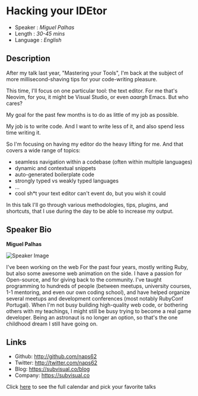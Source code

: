 # Hacking your IDEtor

* Speaker   : *Miguel Palhas*
* Length    : *30-45 mins*
* Language  : *English*

## Description

After my talk last year, "Mastering your Tools", I'm back at the subject of more millisecond-shaving tips for your code-writing pleasure.

This time, I'll focus on one particular tool: the text editor. For me that's Neovim, for you, it might be Visual Studio, or even _aaargh_ Emacs. But who cares?

My goal for the past few months is to do as little of my job as possible.

My job is to write code. And I want to write less of it, and also spend less time writing it.

So I'm focusing on having my editor do the heavy lifting for me. And that covers a wide range of topics:

- seamless navigation within a codebase (often within multiple languages)
- dynamic and contextual snippets
- auto-generated boilerplate code
- strongly typed vs weakly typed languages
- ...
- cool sh*t your text editor can't event do, but you wish it could

In this talk I'll go through various methodologies, tips, plugins, and shortcuts, that I use during the day to be able to increase my output.

## Speaker Bio

**Miguel Palhas**

![Speaker Image](https://avatars2.githubusercontent.com/u/283819?v=4&s=460)

I've been working on the web For the past four years, mostly writing Ruby, but also some awesome web animation on the side.
I have a passion for Open-source, and for giving back to the community. I've taught programming to hundreds of people (between meetups, university courses, 1-1 mentoring, and even our own coding school), and have helped organize several meetups and development conferences (most notably RubyConf Portugal).
When I'm not busy building high-quality web code, or bothering others with my teachings, I might still be busy trying to become a real game developer. Being an astronaut is no longer an option, so that's the one childhood dream I still have going on.

## Links

* Github: http://github.com/naps62
* Twitter: http://twitter.com/naps62
* Blog: https://subvisual.co/blog
* Company: https://subvisual.co

Click [here][1] to see the full calendar and pick your favorite talks

[1]: https://pixels.camp/schedule/
